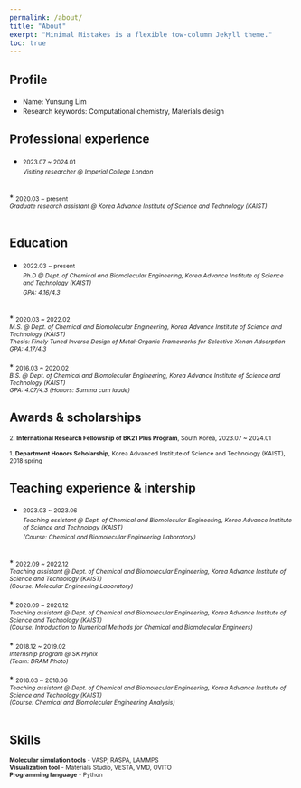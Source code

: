 ```yaml
---
permalink: /about/
title: "About"
exerpt: "Minimal Mistakes is a flexible tow-column Jekyll theme."
toc: true
--- 
```


## Profile
* <span style="font-size:85%">Name: Yunsung Lim</span><br/>
* <span style="font-size:85%">Research keywords: Computational chemistry, Materials design</span><br/>

## Professional experience
* <span style="font-size:75%">2023.07 ~ 2024.01</span><br/>
<span style="font-size:75%"><em>Visiting researcher @ Imperial College London</em></span><br/>
<br/>
* <span style="font-size:75%">2020.03 ~ present</span><br/>
<span style="font-size:75%"><em>Graduate research assistant @ Korea Advance Institute of Science and Technology (KAIST)</em></span><br/>
<br/>

## Education
* <span style="font-size:75%">2022.03 ~ present</span><br/>
<span style="font-size:75%"><em>Ph.D @ Dept. of Chemical and Biomolecular Engineering, Korea Advance Institute of Science and Technology (KAIST)</em></span><br/>
<span style="font-size:75%"><em>GPA: 4.16/4.3</em></span><br/>
<br/>
* <span style="font-size:75%">2020.03 ~ 2022.02</span><br/>
<span style="font-size:75%"><em>M.S. @ Dept. of Chemical and Biomolecular Engineering, Korea Advance Institute of Science and Technology (KAIST)</em></span><br/>
<span style="font-size:75%"><em>Thesis: Finely Tuned Inverse Design of Metal-Organic Frameworks for Selective Xenon Adsorption</em></span><br/>
<span style="font-size:75%"><em>GPA: 4.17/4.3</em></span><br/>
<br/>
* <span style="font-size:75%">2016.03 ~ 2020.02</span><br/>
<span style="font-size:75%"><em>B.S. @ Dept. of Chemical and Biomolecular Engineering, Korea Advance Institute of Science and Technology (KAIST)</em></span><br/>
<span style="font-size:75%"><em>GPA: 4.07/4.3 (Honors: Summa cum laude)</em></span><br/>

## Awards & scholarships
<span style="font-size:75%">2. **International Research Fellowship of BK21 Plus Program**, South Korea, 2023.07 ~ 2024.01</span>

<span style="font-size:75%">1. **Department Honors Scholarship**, Korea Advanced Institute of Science and Technology (KAIST), 2018 spring</span>

## Teaching experience & intership
* <span style="font-size:75%">2023.03 ~ 2023.06</span><br/>
<span style="font-size:75%"><em>Teaching assistant @ Dept. of Chemical and Biomolecular Engineering, Korea Advance Institute of Science and Technology (KAIST)</em></span><br/>
<span style="font-size:75%"><em>(Course: Chemical and Biomolecular Engineering Laboratory)</em></span><br/>
<br/>
* <span style="font-size:75%">2022.09 ~ 2022.12</span><br/>
<span style="font-size:75%"><em>Teaching assistant @ Dept. of Chemical and Biomolecular Engineering, Korea Advance Institute of Science and Technology (KAIST)</em></span><br/>
<span style="font-size:75%"><em>(Course: Molecular Engineering Laboratory)</em></span><br/>
<br/>
* <span style="font-size:75%">2020.09 ~ 2020.12</span><br/>
<span style="font-size:75%"><em>Teaching assistant @ Dept. of Chemical and Biomolecular Engineering, Korea Advance Institute of Science and Technology (KAIST)</em></span><br/>
<span style="font-size:75%"><em>(Course: Introduction to Numerical Methods for Chemical and Biomolecular Engineers)</em></span><br/>
<br/>
* <span style="font-size:75%">2018.12 ~ 2019.02</span><br/>
<span style="font-size:75%"><em>Internship program @ SK Hynix</em></span><br/>
<span style="font-size:75%"><em>(Team: DRAM Photo)</em></span><br/>
<br/>
* <span style="font-size:75%">2018.03 ~ 2018.06</span><br/>
<span style="font-size:75%"><em>Teaching assistant @ Dept. of Chemical and Biomolecular Engineering, Korea Advance Institute of Science and Technology (KAIST)</em></span><br/>
<span style="font-size:75%"><em>(Course: Chemical and Biomolecular Engineering Analysis)</em></span><br/>
<br/>

## Skills
<span style="font-size:75%">**Molecular simulation tools** - VASP, RASPA, LAMMPS</span><br/>
<span style="font-size:75%">**Visualization tool** - Materials Studio, VESTA, VMD, OVITO</span><br/>
<span style="font-size:75%">**Programming language** - Python</span>